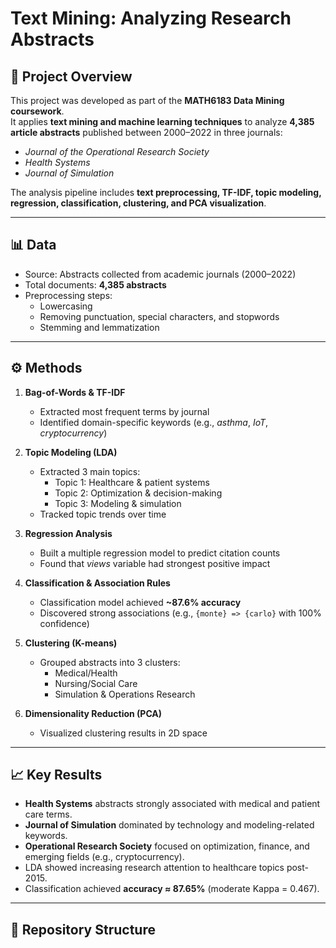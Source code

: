 # Text Mining: Analyzing Research Abstracts

## 📖 Project Overview
This project was developed as part of the **MATH6183 Data Mining coursework**.  
It applies **text mining and machine learning techniques** to analyze **4,385 article abstracts** published between 2000–2022 in three journals:
- *Journal of the Operational Research Society*  
- *Health Systems*  
- *Journal of Simulation*  

The analysis pipeline includes **text preprocessing, TF-IDF, topic modeling, regression, classification, clustering, and PCA visualization**.

---

## 📊 Data
- Source: Abstracts collected from academic journals (2000–2022)  
- Total documents: **4,385 abstracts**  
- Preprocessing steps:
  - Lowercasing  
  - Removing punctuation, special characters, and stopwords  
  - Stemming and lemmatization  

---

## ⚙️ Methods
1. **Bag-of-Words & TF-IDF**  
   - Extracted most frequent terms by journal  
   - Identified domain-specific keywords (e.g., *asthma*, *IoT*, *cryptocurrency*)  

2. **Topic Modeling (LDA)**  
   - Extracted 3 main topics:  
     - Topic 1: Healthcare & patient systems  
     - Topic 2: Optimization & decision-making  
     - Topic 3: Modeling & simulation  
   - Tracked topic trends over time  

3. **Regression Analysis**  
   - Built a multiple regression model to predict citation counts  
   - Found that *views* variable had strongest positive impact  

4. **Classification & Association Rules**  
   - Classification model achieved **~87.6% accuracy**  
   - Discovered strong associations (e.g., `{monte} => {carlo}` with 100% confidence)  

5. **Clustering (K-means)**  
   - Grouped abstracts into 3 clusters:  
     - Medical/Health  
     - Nursing/Social Care  
     - Simulation & Operations Research  

6. **Dimensionality Reduction (PCA)**  
   - Visualized clustering results in 2D space  

---

## 📈 Key Results
- **Health Systems** abstracts strongly associated with medical and patient care terms.  
- **Journal of Simulation** dominated by technology and modeling-related keywords.  
- **Operational Research Society** focused on optimization, finance, and emerging fields (e.g., cryptocurrency).  
- LDA showed increasing research attention to healthcare topics post-2015.  
- Classification achieved **accuracy ≈ 87.65%** (moderate Kappa = 0.467).  

---

## 📂 Repository Structure

